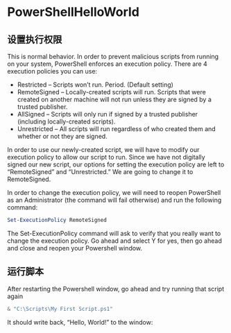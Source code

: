 # PowerShellHelloWorld

## 设置执行权限

This is normal behavior. In order to prevent malicious scripts from running on your system, PowerShell enforces an execution policy. There are 4 execution policies you can use:

- Restricted – Scripts won’t run. Period. (Default setting)
- RemoteSigned – Locally-created scripts will run. Scripts that were created on another machine will not run unless they are signed by a trusted publisher.
- AllSigned – Scripts will only run if signed by a trusted publisher (including locally-created scripts).
- Unrestricted – All scripts will run regardless of who created them and whether or not they are signed.

In order to use our newly-created script, we will have to modify our execution policy to allow our script to run. Since we have not digitally signed our new script, our options for setting the execution policy are left to “RemoteSigned” and “Unrestricted.” We are going to change it to RemoteSigned.

In order to change the execution policy, we will need to reopen PowerShell as an Administrator (the command will fail otherwise) and run the following command:

```powershell
Set-ExecutionPolicy RemoteSigned
```

The Set-ExecutionPolicy command will ask to verify that you really want to change the execution policy. Go ahead and select Y for yes, then go ahead and close and reopen your Powershell window.

## 运行脚本

After restarting the Powershell window, go ahead and try running that script again

```powershell
& "C:\Scripts\My First Script.ps1"
```

It should write back, “Hello, World!” to the window:
